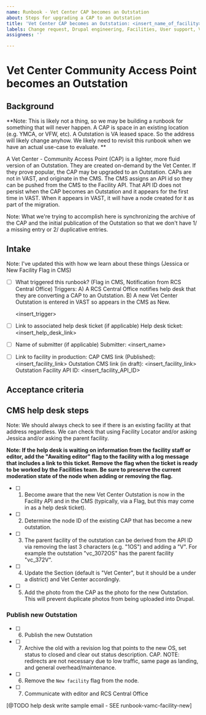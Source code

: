 ```yaml
---
name: Runbook - Vet Center CAP becomes an Outstation
about: Steps for upgrading a CAP to an Outstation
title: 'Vet Center CAP becomes an Outstation: <insert_name_of_facility>'
labels: Change request, Drupal engineering, Facilities, User support, VA.gov frontend, Vet Center
assignees: ''

---
```


# Vet Center Community Access Point becomes an Outstation
## Background

   **Note: This is likely not a thing, so we may be building a runbook for something that will never happen. A CAP is space in an existing location (e.g. YMCA, or VFW, etc). A Outstation is VA leased space. So the address will likely change anyhow. We likely need to revisit this runbook when we have an actual use-case to evaluate.  **

  A Vet Center - Community Access Point (CAP) is a lighter, more fluid version of
  an Outstation.  They are created on-demand by the Vet Center.  If they prove
  popular, the CAP may be upgraded to an Outstation.  CAPs are not in VAST, and
  originate in the CMS.  The CMS assigns an API id so they can be pushed from
  the CMS to the Facility API.  That API ID does not persist when
  the CAP becomes an Outstation and it appears for the first time in VAST.  When
   it appears in VAST, it will have a node created for it as part of the
   migration.
   
   Note: What we're trying to accomplish here is synchronizing the archive of the CAP and the initial publication of the Outstation so that we don't have 1/ a missing entry or 2/ duplicative entries.
  
   
   
## Intake

Note: I've updated this with how we learn about these things (Jessica or New Facility Flag in CMS)

- [ ] What triggered this runbook? (Flag in CMS, Notification from RCS Central Office)
Triggers:
  A)  A RCS Central Office notifies help desk that they are converting a CAP to an Outstation.
  B)  A new Vet Center Outstation is entered in VAST so appears in the CMS as New.

  <insert_trigger>

- [ ] Link to associated help desk ticket (if applicable)
Help desk ticket: <insert_help_desk_link>

- [ ] Name of submitter (if applicable)
Submitter: <insert_name>

- [ ] Link to facility in production:
CAP CMS link (Published): <insert_facility_link>
Outstation CMS link (in draft): <insert_facility_link>
Outstation Facility API ID: <insert_facility_API_ID>

## Acceptance criteria
## CMS help desk steps

Note: We should always check to see if there is an existing facility at that address regardless. We can check that using Facility Locator and/or asking Jessica and/or asking the parent facility.

**Note: If the help desk is waiting on information from the facility staff or editor, add the "Awaiting editor" flag to the facility with a log message that includes a link to this ticket. Remove the flag when the ticket is ready to be worked by the Facilities team. Be sure to preserve the current moderation state of the node when adding or removing the flag.**
- [ ] 1. Become aware that the new Vet Center Outstation is now in the Facility
  API and in the CMS (typically, via a Flag, but this may come in as a help
  desk ticket).
- [ ] 2. Determine the node ID of the existing CAP that has become a new outstation.
- [ ] 3. The parent facility of the outstation can be derived from the API ID via removing the last 3 characters (e.g. "1OS") and adding a "V". For example the outstation "vc_3072OS" has the parent facility "vc_372V".
- [ ] 4. Update the Section (default is "Vet Center", but it should be a under
  a district) and Vet Center accordingly.
- [ ] 5. Add the photo from the CAP as the photo for the new Outstation. This will prevent duplicate photos from being uploaded into Drupal.
### Publish new Outstation
- [ ] 6. Publish the new Outstation 
- [ ] 7. Archive the old with a revision log that points to the new OS, set status to closed and clear out status description. CAP. NOTE: redirects are not necessary due to low traffic, same page as landing, and general overhead/maintenance.
- [ ] 6. Remove the `New facility` flag from the node.
- [ ] 7. Communicate with editor and RCS Central Office

[@TODO help desk write sample email - SEE runbook-vamc-facility-new]
